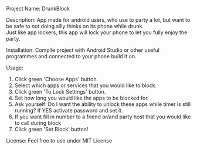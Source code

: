 Project Name: DrunkBlock

Description: App made for android users, who use to party a lot, but want to be safe to not doing silly thinks on its phone while drunk.  
             Just like app lockers, this app will lock your phone to let you fully enjoy the party.
             
Installation: Compile project with Android Studio or other useful programmes and connected to your phone build it on.

Usage:
1. Click green 'Choose Apps' button.
2. Select which apps or services that you would like to block.
3. Click green 'To Lock Settings' button.
4. Set how long you would like the apps to be blocked for.
5. Ask yourself:
        Do I want the ability to unlock these apps while timer is still running?
        If YES activate password and set it.
6. If you want fill in number to a friend or/and party host that you would like to call during block
7. Click green 'Set Block' button!

License:
Feel free to use under MIT License

